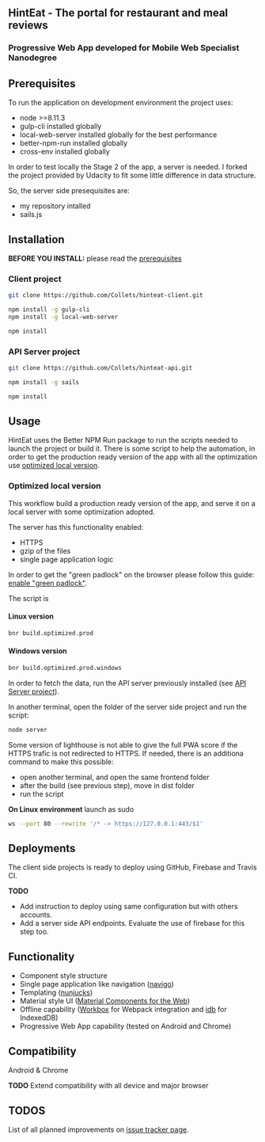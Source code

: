 ## HintEat - The portal for restaurant and meal reviews
### Progressive Web App developed for Mobile Web Specialist Nanodegree

## Prerequisites

To run the application on development environment the project uses:
* node >=8.11.3
* gulp-cli installed globally
* local-web-server installed globally for the best performance
* better-npm-run installed globally
* cross-env installed globally

In order to test locally the Stage 2 of the app, a server is needed. I forked the project provided by Udacity to fit some little difference in data structure.

So, the server side presequisites are:
* my repository intalled
* sails.js

## Installation

**BEFORE YOU INSTALL:** please read the [prerequisites](#prerequisites)

### Client project

```bash
git clone https://github.com/Collets/hinteat-client.git
```

```bash
npm install -g gulp-cli
npm install -g local-web-server

npm install
```

### API Server project

```bash
git clone https://github.com/Collets/hinteat-api.git
```

```bash
npm install -g sails

npm install
```

## Usage

HintEat uses the Better NPM Run package to run the scripts needed to launch the project or build it.
There is some script to help the automation, in order to get the production ready version of the app with all the optimization use [optimized local version](#optimized-local-version).

### Optimized local version

This workflow build a production ready version of the app, and serve it on a local server with some optimization adopted.

The server has this functionality enabled:
* HTTPS
* gzip of the files
* single page application logic

In order to get the "green padlock" on the browser please follow this guide: [enable "green padlock"](https://github.com/lwsjs/local-web-server/wiki/How-to-get-the-%22green-padlock%22-using-the-built-in-certificate).

The script is

#### Linux version

```bash
bnr build.optimized.prod
```

#### Windows version

```bash
bnr build.optimized.prod.windows
```

In order to fetch the data, run the API server previously installed (see [API Server project](#api-server-project)).

In another terminal, open the folder of the server side project and run the script:

```bash
node server
```

Some version of lighthouse is not able to give the full PWA score if the HTTPS trafic is not redirected to HTTPS.
If needed, there is an additiona command to make this possible:
* open another terminal, and open the same frontend folder
* after the build (see previous step), move in dist folder
* run the script

**On Linux environment**  launch as sudo

```bash
ws --port 80 --rewrite '/* -> https://127.0.0.1:443/$1'
```

## Deployments

The client side projects is ready to deploy using GitHub, Firebase and Travis CI.

**TODO** 

* Add instruction to deploy using same configuration but with others accounts.
* Add a server side API endpoints. Evaluate the use of firebase for this step too.

## Functionality

* Component style structure
* Single page application like navigation ([navigo](https://github.com/krasimir/navigo))
* Templating ([nunjucks](https://mozilla.github.io/nunjucks/))
* Material style UI ([Material Components for the Web](https://material.io/components/web/))
* Offline capability ([Workbox](https://developers.google.com/web/tools/workbox/) for Webpack integration and [idb](https://github.com/jakearchibald/idb) for IndexedDB)
* Progressive Web App capability (tested on Android and Chrome)

## Compatibility

Android & Chrome

**TODO** Extend compatibility with all device and major browser

## TODOS

List of all planned improvements on [issue tracker page](https://github.com/Collets/hinteat-client/issues/18).

